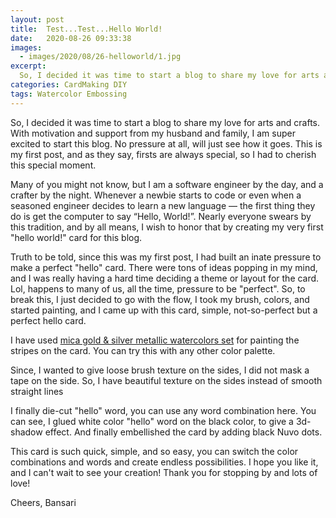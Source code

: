 ```yaml
---
layout: post
title:  Test...Test...Hello World!
date:   2020-08-26 09:33:38
images: 
  - images/2020/08/26-helloworld/1.jpg
excerpt:
  So, I decided it was time to start a blog to share my love for arts and crafts. With motivation and support from my husband and family, I am super excited to start this blog and...
categories: CardMaking DIY
tags: Watercolor Embossing
---
```


So, I decided it was time to start a blog to share my love for arts and crafts. With motivation and support from my husband and family, I am super excited to start this blog. No pressure at all, will just see how it goes. This is my first post, and as they say, firsts are always special, so I had to cherish this special moment.

Many of you might not know, but I am a software engineer by the day, and a crafter by the night. Whenever a newbie starts to code or even when a seasoned engineer decides to learn a new language — the first thing they do is get the computer to say “Hello, World!”. Nearly everyone swears by this tradition, and by all means, I wish to honor that by creating my very first "hello world!" card for this blog.

Truth to be told, since this was my first post, I had built an inate pressure to make a perfect "hello" card. There were tons of ideas popping in my mind, and I was really having a hard time deciding a theme or layout for the card. Lol, happens to many of us, all the time, pressure to be "perfect". So, to break this, I just decided to go with the flow, I took my brush, colors, and started painting, and I came up with this card, simple, not-so-perfect but a perfect hello card.

I have used [mica gold & silver metallic watercolors set](!https://www.amazon.com/Coliro-M600-Watercolor-Metallic-6-Color/dp/B01D081YK8) for painting the stripes on the card. You can try this with any other color palette. 

Since, I wanted to give loose brush texture on the sides, I did not mask a tape on the side. So, I have beautiful texture on the sides instead of smooth straight lines

I finally die-cut "hello" word, you can use any word combination here. You can see, I glued white color "hello" word on the black color, to give a 3d-shadow effect. And finally embellished the card by adding black Nuvo dots.

This card is such quick, simple, and so easy, you can switch the color combinations and words and create endless possibilities. I hope you like it, and I can't wait to see your creation! Thank you for stopping by and lots of love!

Cheers,
Bansari
